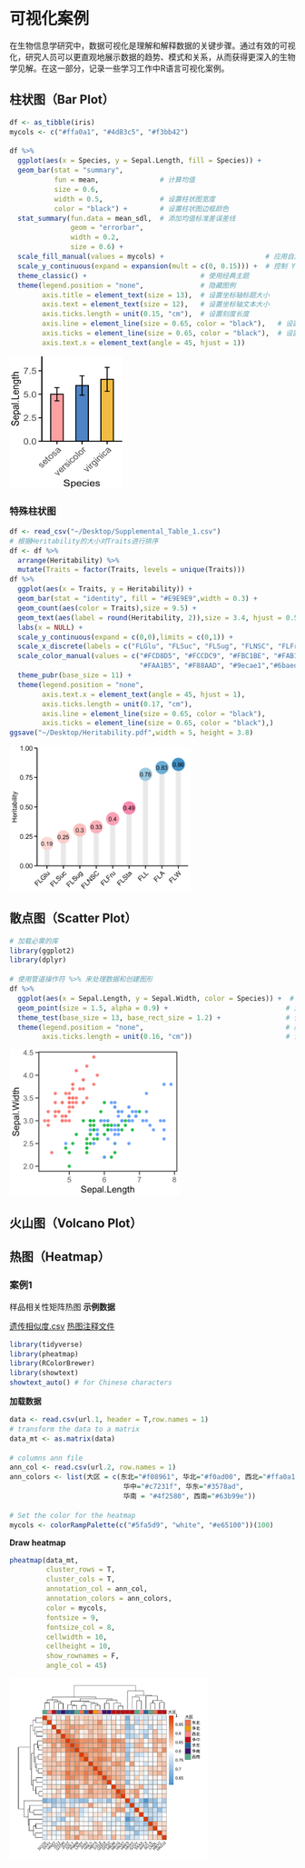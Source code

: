 # 可视化案例

在生物信息学研究中，数据可视化是理解和解释数据的关键步骤。通过有效的可视化，研究人员可以更直观地展示数据的趋势、模式和关系，从而获得更深入的生物学见解。在这一部分，记录一些学习工作中R语言可视化案例。

## 柱状图（Bar Plot）

```R
df <- as_tibble(iris)
mycols <- c("#ffa0a1", "#4d83c5", "#f3bb42")

df %>% 
  ggplot(aes(x = Species, y = Sepal.Length, fill = Species)) +
  geom_bar(stat = "summary",
           fun = mean,  			 # 计算均值
           size = 0.6,
           width = 0.5,  		     # 设置柱状图宽度
           color = "black") +  		 # 设置柱状图边框颜色
  stat_summary(fun.data = mean_sdl,  # 添加均值标准差误差线
               geom = "errorbar",
               width = 0.2,
               size = 0.6) +
  scale_fill_manual(values = mycols) +                         # 应用自定义颜色
  scale_y_continuous(expand = expansion(mult = c(0, 0.15))) +  # 控制 Y 轴扩展，使Y 轴底部没有扩展空间，顶部有 15% 的数据范围作为扩展。
  theme_classic() + 						   # 使用经典主题
  theme(legend.position = "none",  			   # 隐藏图例
        axis.title = element_text(size = 13),  # 设置坐标轴标题大小
        axis.text = element_text(size = 12),   # 设置坐标轴文本大小
        axis.ticks.length = unit(0.15, "cm"),  # 设置刻度长度
        axis.line = element_line(size = 0.65, color = "black"),   # 设置轴线样式
        axis.ticks = element_line(size = 0.65, color = "black"),  # 设置刻度线样式
        axis.text.x = element_text(angle = 45, hjust = 1)) 
```

<img src="https://raw.githubusercontent.com/YanggWu/Image/main/markdown_image/202409181655440.png" width = "200"/>

### 特殊柱状图

```R
df <- read_csv("~/Desktop/Supplemental_Table_1.csv")
# 根据Heritability的大小对Traits进行排序
df <- df %>% 
  arrange(Heritability) %>% 
  mutate(Traits = factor(Traits, levels = unique(Traits)))
df %>% 
  ggplot(aes(x = Traits, y = Heritability)) +
  geom_bar(stat = "identity", fill = "#E9E9E9",width = 0.3) +
  geom_count(aes(color = Traits),size = 9.5) +
  geom_text(aes(label = round(Heritability, 2)),size = 3.4, hjust = 0.5) +
  labs(x = NULL) +
  scale_y_continuous(expand = c(0,0),limits = c(0,1)) +
  scale_x_discrete(labels = c("FLGlu", "FLSuc", "FLSug", "FLNSC", "FLFru", "FLSta","FLL","FLA","FLW")) +
  scale_color_manual(values = c("#FCD8D5", "#FCCDC9", "#FBC1BE", "#FAB1BA",
                                "#FAA1B5", "#F88AAD", "#9ecae1","#6baed6", "#4292c6")) +
  theme_pubr(base_size = 11) +
  theme(legend.position = "none",
        axis.text.x = element_text(angle = 45, hjust = 1),
        axis.ticks.length = unit(0.17, "cm"),
        axis.line = element_line(size = 0.65, color = "black"),
        axis.ticks = element_line(size = 0.65, color = "black"),)
ggsave("~/Desktop/Heritability.pdf",width = 5, height = 3.8)
```

<img src="https://raw.githubusercontent.com/YanggWu/Image/main/markdown_image/image-20240921200300715.png" width="320">

## 散点图（Scatter Plot）

```R
# 加载必需的库
library(ggplot2)
library(dplyr)

# 使用管道操作符 %>% 来处理数据和创建图形
df %>%
  ggplot(aes(x = Sepal.Length, y = Sepal.Width, color = Species)) +  # 设置aes映射，定义x、y轴数据和颜色分组
  geom_point(size = 1.5, alpha = 0.9) +                             # 添加点图层，设置点的大小和透明度
  theme_test(base_size = 13, base_rect_size = 1.2) +                # 使用theme_test主题，调整基本字体大小和矩形大小
  theme(legend.position = "none",                                   # 隐藏图例
        axis.ticks.length = unit(0.16, "cm"))                       # 设置坐标轴刻度的长度

```

<img src="https://raw.githubusercontent.com/YanggWu/Image/main/markdown_image/202409181711142.png" width="300">

## 火山图（Volcano Plot）

## 热图（Heatmap）

### 案例1

样品相关性矩阵热图  **示例数据**

[遗传相似度.csv](https://res.craft.do/user/full/5cc4bf2e-e733-e007-a61a-a9eddc2e4039/doc/2C5F2FDC-E834-40B0-8C85-FF62441D8B14/EFEA2AF3-D5C9-470C-80B7-9EC8C99CA341_2/7y7ihL08TXyMaR8gGDAERxhqWRK4FTBiwZ7rrb8clhcz/EFEA2AF3-D5C9-470C-80B7-9EC8C99CA341_2.csv)
[热图注释文件](https://res.craft.do/user/full/5cc4bf2e-e733-e007-a61a-a9eddc2e4039/doc/2C5F2FDC-E834-40B0-8C85-FF62441D8B14/DC7AC362-2511-4273-8308-C5B9D62F6B7D_2/TfdqwPSxBO6gXxb3lxc1aYD1EVOchFSiwxJfgl3cQpEz/ann_col.csv "ann_col.csv")

```R
library(tidyverse)
library(pheatmap)
library(RColorBrewer)
library(showtext)
showtext_auto() # for Chinese characters
```

**加载数据**

```R
data <- read.csv(url.1, header = T,row.names = 1)
# transform the data to a matrix
data_mt <- as.matrix(data)

# columns ann file
ann_col <- read.csv(url.2, row.names = 1)
ann_colors <- list(大区 = c(东北="#f08961", 华北="#f0ad00", 西北="#ffa0a1",
                            华中="#c7231f", 华东="#3578ad", 
                            华南 = "#4f2580", 西南="#63b99e"))

# Set the color for the heatmap
mycols <- colorRampPalette(c("#5fa5d9", "white", "#e65100"))(100)
```

**Draw heatmap**

```R
pheatmap(data_mt, 
         cluster_rows = T, 
         cluster_cols = T, 
         annotation_col = ann_col,
         annotation_colors = ann_colors,
         color = mycols,
         fontsize = 9,
         fontsize_col = 8,
         cellwidth = 10,
         cellheight = 10,
         show_rownames = F,
         angle_col = 45)
```

<img src="https://raw.githubusercontent.com/YanggWu/Image/main/markdown_image/unnamed-chunk-4-1.png" width="350">

